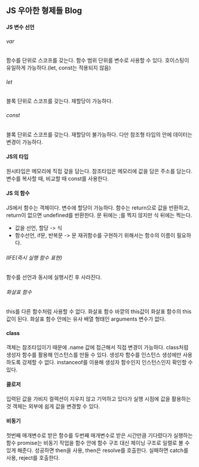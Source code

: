 ## JS 우아한 형제들 Blog

#### JS 변수 선언
###### var
함수를 단위로 스코프를 갖는다.
함수 범위 단위를 변수로 사용할 수 있다.
호이스팅이 유일하게 가능하다.(let, const는 적용되지 않음)

###### let
블록 단위로 스코프를 갖는다.
재할당이 가능하다.
###### const
블록 단위로 스코프를 갖는다.
재할당이 불가능하다.
다만 참조형 타입의 안에 데이터는 변경이 가능하다.
#### JS의 타입
원시타입은 메모리에 직접 갚을 담는다.
참조타입은 메모리에 값을 담은 주소를 담는다.
변수를 복사할 때, 비교할 때 const를 사용한다.
#### JS 의 함수
JS에서 함수는 객체이다.
변수에 할당이 가능하다.
함수는 return으로 값을 반환하고, return이 없으면 undefined를 반환한다.
문 뒤에는 ;를 찍지 않지만 식 뒤에는 찍는다.
+ 값을 선언, 할당 -> 식
+ 함수선언, if문, 반복문 -> 문
재귀함수를 구현하기 위해서는 함수의 이름이 필요하다.
###### IIFE(즉시 실행 함수 표현)
함수를 선언과 동시에 실행시킨 후 사라진다.
###### 화살표 함수
this를 다른 함수처럼 사용할 수 없다.
화살표 함수 바깥의 this값이 화살표 함수의 this값이 된다.
화살표 함수 안에는 유사 배열 형태인 arguments 변수가 없다.
#### class
객체는 참조타입이기 때문에 .name 값에 접근해서 직접 변경이 가능하다.
class처럼 생성자 함수를 활용해 인스턴스를 만들 수 있다.
생성자 함수를 인스턴스 생성에만 사용하도록 강제할 수 없다.
instanceof를 이용해 생성자 함수인지 인스턴스인지 확인할 수 있다.
#### 클로저
입력된 값을 가비지 컬렉션이 지우지 않고 기억하고 있다가 실행 시점에 값을 활용하는 것
객체는 외부에 쉽게 값을 변경할 수 있다.
#### 비동기
첫번째 매개변수로 받은 함수를 두번째 매개변수로 받은 시간만큼 기다렸다가 실행하는 함수
promise는 비동기 작업을 함수 안에 함수 구조 대신 체이닝 구조로 일렬로 볼 수 있게 해준다.
성공하면 then을 사용, then은 resolve를 호출한다.
실패하면 catch를 사용, reject를 호출한다.
